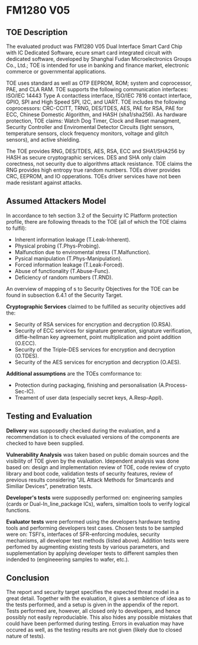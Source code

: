 # FM1280 V05

## TOE Description

The evaluated product was FM1280 V05 Dual Interface Smart Card Chip with IC Dedicated Software, ecure smart card integrated circuit with dedicated software, developed by Shanghai Fudan Microelectronics Groups Co., Ltd.; TOE is intended for use in banking and finance market, electronic commerce or governmental applications.

TOE uses standard as well as OTP EEPROM, ROM; system and coprocessor, PAE, and CLA RAM. TOE supports the following communication interfaces: ISO/IEC 14443 Type A contactless interface, ISO/IEC 7816 contact interface, GPIO, SPI and High Speed SPI, I2C, and UART. TOE includes the following coprocessors: CRC-CCITT, TRNG, DES/TDES, AES, PAE for RSA, PAE for ECC, Chinese Domestic Algorithm, and HASH (sha1/sha256). As hardware protection, TOE claims: Watch Dog Timer, Clock and Reset managment, Security Controller and Enviromental Detector Circuits (light sensors, temperature sensors, clock frequency monitors, voltage and glitch sensors), and active shielding.

The TOE provides RNG, DES/TDES, AES, RSA, ECC and SHA1/SHA256 by HASH as secure cryptographic services. DES and SHA only claim corectness, not security due to algorithms attack resistance. TOE claims the RNG provides high entropy true random numbers. TOEs driver provides CRC, EEPROM, and IO opperations. TOEs driver services have not been made resistant against attacks. 

## Assumed Attackers Model

In accordance to teh section 3.2 of the Secuirty IC Platform protection profile, there are following threads to the TOE (all of which the TOE claims to fulfil):
* Inherent information leakage (T.Leak-Inherent).
* Physical probing (T.Phys-Probing).
* Malfunction due to enviromental stress (T.Malfunction).
* Pysical manipulation (T.Phys-Manipulation).
* Forced information leakage (T.Leak-Forced).
* Abuse of functionality (T.Abuse-Func).
* Deficiency of random numbers (T.RND).  

An overview of mapping of s to Security Objectives for the TOE can be found in subsection 6.4.1 of the Security Target.

**Cryptographic Services** claimed to be fulfilled as security objectives add the:
* Security of RSA services for encryption and decryption (O.RSA).
* Security of ECC services for signature generation, signature verification, diffie-hellman key agreement, point multiplication and point addition (O.ECC).
* Security of the Triple-DES services for encryption and decryption (O.TDES).
* Security of the AES services for encryption and decryption (O.AES).

**Additional assumptions** are the TOEs comformance to:
* Protection during packaging, finishing and personalisation (A.Process-Sec-IC).
* Treament of user data (especially secret keys, A.Resp-Appl).

## Testing and Evaluation

**Delivery** was supposedly checked during the evaluation, and a recommendation is to check evaluated versions of the components are checked to have been supplied. 

**Vulnerability Analysis** was taken based on public domain sources and the visibility of TOE given by the evaluation. Idependent analysis was done based on: design and implementation review of TOE, code review of crypto library and boot code, validation tests of security features, review of previous results considering "JIL Attack Methods for Smartcards and Similiar Devices", penetration tests.

**Developer's tests** were supposedly performed on: engineering samples (cards or Dual-In_line_package ICs), wafers, simaltion tools to verify logical functions.

**Evaluator tests** were performed using the developers hardware testing tools and performing developers test cases. Chosen tests to be sampled were on: TSFI's, interfaces of SFR-enforcing modules, security mechanisms, all developer test methods (listed above). Addition tests were perfomed by augmenting existing tests by various parameters, and supplementation by applying developer tests to different samples then indended to (engineeering samples to wafer, etc.).

## Conclusion

The report and security target specifies the expected threat model in a great detail. Together with the evaluation, it gives a semblence of idea as to the tests performed, and a setup is given in the appendix of the report. Tests performed are, however, all closed only to developers, and hence possibly not easily reproduciable. This also hides any possible mistakes that could have been performed during testing. Errors in evaluation may have occured as well, as the testing results are not given (likely due to closed nature of tests).
